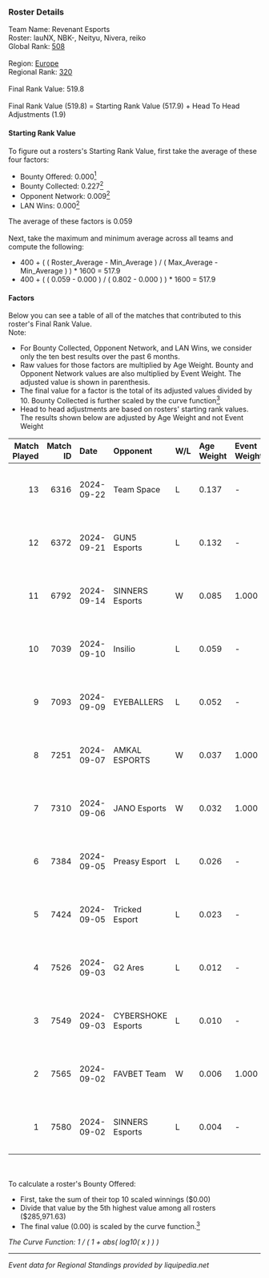 ### Roster Details<br />
Team Name: Revenant Esports<br />
Roster: lauNX, NBK-, Neityu, Nivera, reiko<br />
Global Rank: [508](../../standings_global_2025_02_28.md)<br />
<br />
Region: [Europe]( ../../standings_europe_2025_02_28.md)<br />
Regional Rank: [320]( ../../standings_europe_2025_02_28.md)<br />
<br />
Final Rank Value:  519.8<br />
<br />
Final Rank Value (519.8) = Starting Rank Value (517.9) + Head To Head Adjustments (1.9)<br />

#### Starting Rank Value<br />
To figure out a rosters's Starting Rank Value, first take the average of these four factors:<br />
- Bounty Offered: 0.000[<sup>1</sup>](#table2)
- Bounty Collected: 0.227[<sup>2</sup>](#table1)
- Opponent Network: 0.009[<sup>2</sup>](#table1)
- LAN Wins: 0.000[<sup>2</sup>](#table1)

The average of these factors is 0.059<br />
<br />
Next, take the maximum and minimum average across all teams and compute the following:<br />
- 400 + ( ( Roster_Average - Min_Average ) / ( Max_Average - Min_Average ) ) * 1600 = 517.9
- 400 + ( ( 0.059 - 0.000 ) / ( 0.802 - 0.000 ) ) * 1600 = 517.9


#### Factors<br />
Below you can see a table of all of the matches that contributed to this roster's Final Rank Value.<br />
Note:<br />

- For Bounty Collected, Opponent Network, and LAN Wins, we consider only the ten best results over the past 6 months.
- Raw values for those factors are multiplied by Age Weight. Bounty and Opponent Network values are also multiplied by Event Weight. The adjusted value is shown in parenthesis.
- The final value for a factor is the total of its adjusted values divided by 10. Bounty Collected is further scaled by the curve function[<sup>3</sup>](#curveFunction)
- Head to head adjustments are based on rosters' starting rank values. The results shown below are adjusted by Age Weight and not Event Weight
<span id="table1"></span><br />


| Match Played | Match ID | Date       | Opponent           | W/L | Age Weight | Event Weight | Bounty Collected | Opponent Network | LAN Wins  | H2H Adj. | Roster                             |
| -: | -: | :- | :- | :- | :- | :- | :- | :- | :- | -: | :- |
|           13 |     6316 | 2024-09-22 | Team Space         | L   | 0.137      | -            | -                | -                | -         |    -2.16 | lauNX, NBK-, Nivera, reiko, tiziaN |
|           12 |     6372 | 2024-09-21 | GUN5 Esports       | L   | 0.132      | -            | -                | -                | -         |    -0.10 | lauNX, NBK-, Nivera, reiko, tiziaN |
|           11 |     6792 | 2024-09-14 | SINNERS Esports    | W   | 0.085      | 1.000        | 0.033 (0.003)    | 0.633 (0.054)    | 0 (0.000) |     2.63 | lauNX, NBK-, Neityu, Nivera, reiko |
|           10 |     7039 | 2024-09-10 | Insilio            | L   | 0.059      | -            | -                | -                | -         |    -0.37 | lauNX, NBK-, Nivera, reiko, tiziaN |
|            9 |     7093 | 2024-09-09 | EYEBALLERS         | L   | 0.052      | -            | -                | -                | -         |    -0.13 | lauNX, NBK-, Nivera, reiko, tiziaN |
|            8 |     7251 | 2024-09-07 | AMKAL ESPORTS      | W   | 0.037      | 1.000        | 0.002 (0.000)    | 0.533 (0.020)    | 0 (0.000) |     1.10 | 0SAMAS, lauNX, NBK-, Nivera, reiko |
|            7 |     7310 | 2024-09-06 | JANO Esports       | W   | 0.032      | 1.000        | 0.026 (0.001)    | 0.423 (0.014)    | 0 (0.000) |     0.97 | lauNX, NBK-, Nivera, reiko, tiziaN |
|            6 |     7384 | 2024-09-05 | Preasy Esport      | L   | 0.026      | -            | -                | -                | -         |    -0.07 | lauNX, NBK-, Nivera, reiko, tiziaN |
|            5 |     7424 | 2024-09-05 | Tricked Esport     | L   | 0.023      | -            | -                | -                | -         |    -0.05 | lauNX, NBK-, Nivera, reiko, tiziaN |
|            4 |     7526 | 2024-09-03 | G2 Ares            | L   | 0.012      | -            | -                | -                | -         |    -0.07 | lauNX, NBK-, Nivera, reiko, tiziaN |
|            3 |     7549 | 2024-09-03 | CYBERSHOKE Esports | L   | 0.010      | -            | -                | -                | -         |    -0.01 | lauNX, NBK-, Nivera, reiko, tiziaN |
|            2 |     7565 | 2024-09-02 | FAVBET Team        | W   | 0.006      | 1.000        | 0.038 (0.000)    | 0.969 (0.005)    | 0 (0.000) |     0.17 | lauNX, NBK-, Nivera, reiko, tiziaN |
|            1 |     7580 | 2024-09-02 | SINNERS Esports    | L   | 0.004      | -            | -                | -                | -         |    -0.00 | lauNX, NBK-, Nivera, reiko, tiziaN |

<br />
<span id="table2"></span><br />
To calculate a roster's Bounty Offered:<br />

- First, take the sum of their top 10 scaled winnings ($0.00)
- Divide that value by the 5th highest value among all rosters ($285,971.63)
- The final value (0.00) is scaled by the curve function.[<sup>3</sup>](#curveFunction)

<span id="curveFunction"></span>_The Curve Function: 1 / ( 1 + abs( log10( x ) ) )_<br />

---
_Event data for Regional Standings provided by liquipedia.net_<br />
